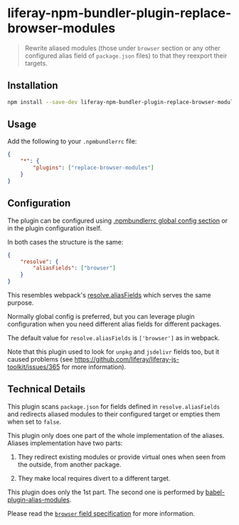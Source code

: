 # liferay-npm-bundler-plugin-replace-browser-modules

> Rewrite aliased modules (those under `browser` section or any other configured alias field of `package.json` files) to that they reexport their targets.

## Installation

```sh
npm install --save-dev liferay-npm-bundler-plugin-replace-browser-modules
```

## Usage

Add the following to your `.npmbundlerrc` file:

```json
{
	"*": {
		"plugins": ["replace-browser-modules"]
	}
}
```

## Configuration

The plugin can be configured using [.npmbundlerrc global config section](https://github.com/liferay/liferay-frontend-projects/tree/master/maintenance/projects/js-toolkit/docs/.npmbundlerrc-file-reference.md#config) or in the plugin configuration itself.

In both cases the structure is the same:

```json
{
	"resolve": {
		"aliasFields": ["browser"]
	}
}
```

This resembles webpack's [resolve.aliasFields](https://webpack.js.org/configuration/resolve/#resolvealiasfields) which serves the same purpose.

Normally global config is preferred, but you can leverage plugin configuration when you need different alias fields for different packages.

The default value for `resolve.aliasFields` is `['browser']` as in webpack.

Note that this plugin used to look for `unpkg` and `jsdelivr` fields too, but it caused problems (see https://github.com/liferay/liferay-js-toolkit/issues/365 for more information).

## Technical Details

This plugin scans `package.json` for fields defined in `resolve.aliasFields` and redirects aliased modules to their configured target or empties them when set to `false`.

This plugin only does one part of the whole implementation of the aliases. Aliases implementation have two parts:

1.  They redirect existing modules or provide virtual ones when seen from the outside, from another package.

2.  They make local requires divert to a different target.

This plugin does only the 1st part. The second one is performed by [babel-plugin-alias-modules](https://github.com/liferay/liferay-frontend-projects/tree/master/maintenance/projects/js-toolkit/packages/babel-plugin-alias-modules).

Please read the [`browser` field specification](https://github.com/defunctzombie/package-browser-field-spec) for more information.

